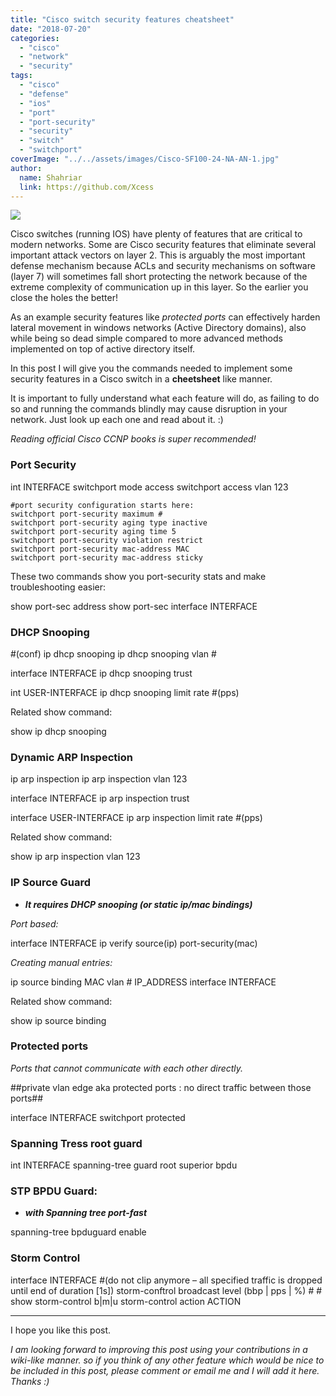 ```yaml
---
title: "Cisco switch security features cheatsheet"
date: "2018-07-20"
categories: 
  - "cisco"
  - "network"
  - "security"
tags: 
  - "cisco"
  - "defense"
  - "ios"
  - "port"
  - "port-security"
  - "security"
  - "switch"
  - "switchport"
coverImage: "../../assets/images/Cisco-SF100-24-NA-AN-1.jpg"
author:
  name: Shahriar
  link: https://github.com/Xcess
---
```


![](../../assets/images/Cisco-SF100-24-NA-AN-1.jpg)

Cisco switches (running IOS) have plenty of features that are critical to modern networks. Some are Cisco security features that eliminate several important attack vectors on layer 2. This is arguably the most important defense mechanism because ACLs and security mechanisms on software (layer 7) will sometimes fall short protecting the network because of the extreme complexity of communication up in this layer. So the earlier you close the holes the better!

As an example security features like _protected ports_ can effectively harden lateral movement in windows networks (Active Directory domains), also while being so dead simple compared to more advanced methods implemented on top of active directory itself.

In this post I will give you the commands needed to implement some security features in a Cisco switch in a **cheetsheet** like manner.

It is important to fully understand what each feature will do, as failing to do so and running the commands blindly may cause disruption in your network. Just look up each one and read about it. :)

_Reading official Cisco CCNP books is super recommended!_

### Port Security

int INTERFACE
	switchport mode access
	switchport access vlan 123 

	#port security configuration starts here:
	switchport port-security maximum # 
	switchport port-security aging type inactive 
	switchport port-security aging time 5 
	switchport port-security violation restrict 
	switchport port-security mac-address MAC 
	switchport port-security mac-address sticky

These two commands show you port-security stats and make troubleshooting easier:

show port-sec address
show port-sec interface INTERFACE

### DHCP Snooping

#(conf)
	ip dhcp snooping
	ip dhcp snooping vlan #

interface INTERFACE
	ip dhcp snooping trust 

int USER-INTERFACE 
	ip dhcp snooping limit rate #(pps)

Related show command:

show ip dhcp snooping

### Dynamic ARP Inspection

ip arp inspection 
ip arp inspection vlan 123

interface INTERFACE 
	ip arp inspection trust
	
interface USER-INTERFACE 
	ip arp inspection limit rate #(pps)

Related show command:

show ip arp inspection vlan 123

### IP Source Guard

- _**It requires DHCP snooping (or static ip/mac bindings)**_

_Port based:_

interface INTERFACE
ip verify source(ip) port-security(mac)

_Creating manual entries:_

ip source binding MAC vlan # IP\_ADDRESS interface INTERFACE

Related show command:

show ip source binding

### Protected ports

_Ports that cannot communicate with each other directly._

##private vlan edge aka protected ports : no direct traffic between those ports##

interface INTERFACE
switchport protected

### Spanning Tress root guard

int INTERFACE
	spanning-tree guard root   superior bpdu

### STP BPDU Guard:

- _**with Spanning tree port-fast**_

spanning-tree bpduguard enable

### Storm Control

interface INTERFACE
	#(do not clip anymore – all specified traffic is dropped until end of duration \[1s\])
	storm-conftrol broadcast level (bbp | pps | %) # #
	show storm-control b|m|u
	storm-control action ACTION

* * *

I hope you like this post.

_I am looking forward to improving this post using your contributions in a wiki-like manner. so if you think of any other feature which would be nice to be included in this post, please comment or email me and I will add it here. Thanks :)_
